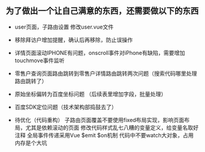 ## 为了做出一个让自己满意的东西，还需要做以下的东西

- user页面，子路由设置 修改user.vue文件
- 移除拜访户增加提醒，确认后再移除，防止误操作
- 详情页面滚动IPHONE有问题，onscroll事件对iPhone有缺陷，需要增加touchmove事件监听

- 零售户查询页面路由跳转到零售户详情路由跳转两次问题（搜索代码哪里处理路由跳转了）
- 原始坐标偏转为百度坐标问题 （后续表里增加字段，批量处理）
- 百度SDK定位问题（技术架构部捣鼓去了）

- 待优化（代码重构）
	子路由页面覆盖不要使用fixed布局实现，影响页面布局，尤其是依赖滚动的页面
	修改代码样式乱七八糟的变量定义，给变量名取好注释
	全局事件传递采用Vue $emit $on机制
	代码中不要watch大对象，占用内存是个大坑